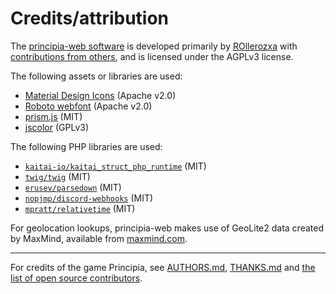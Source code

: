 # Credits/attribution
The [principia-web software](https://github.com/principia-game/principia-web) is developed primarily by [ROllerozxa](https://voxelmanip.se) with [contributions from others](https://github.com/principia-game/principia-web/graphs/contributors), and is licensed under the AGPLv3 license.

The following assets or libraries are used:
- [Material Design Icons](https://pictogrammers.com/library/mdi/) (Apache v2.0)
- [Roboto webfont](https://fonts.google.com/specimen/Roboto) (Apache v2.0)
- [prism.js](https://prismjs.com/) (MIT)
- [jscolor](https://jscolor.com/) (GPLv3)

The following PHP libraries are used:
- [`kaitai-io/kaitai_struct_php_runtime`](https://github.com/kaitai-io/kaitai_struct_php_runtime) (MIT)
- [`twig/twig`](https://twig.symfony.com/) (MIT)
- [`erusev/parsedown`](https://github.com/erusev/parsedown) (MIT)
- [`nopjmp/discord-webhooks`](https://github.com/nopjmp/discord-webhooks) (MIT)
- [`mpratt/relativetime`](https://github.com/mpratt/RelativeTime) (MIT)

For geolocation lookups, principia-web makes use of GeoLite2 data created by MaxMind, available from [maxmind.com](https://maxmind.com).

---

For credits of the game Principia, see [AUTHORS.md](https://github.com/Bithack/principia/blob/master/AUTHORS.md), [THANKS.md](https://github.com/Bithack/principia/blob/master/THANKS.md) and [the list of open source contributors](https://github.com/Bithack/principia/graphs/contributors).
